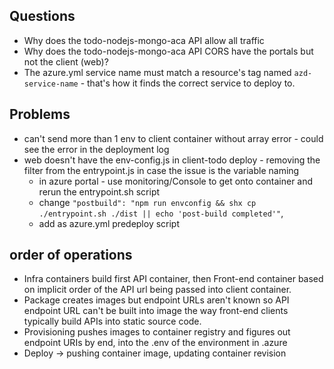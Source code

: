 ## Questions

* Why does the todo-nodejs-mongo-aca API allow all traffic 
* Why does the todo-nodejs-mongo-aca API CORS have the portals but not the client (web)?
* The azure.yml service name must match a resource's tag named `azd-service-name` - that's how it finds the correct service to deploy to. 

## Problems

* can't send more than 1 env to client container without array error - could see the error in the deployment log
* web doesn't have the env-config.js in client-todo deploy - removing the filter from the entrypoint.js in case the issue is the variable naming
    * in azure portal - use monitoring/Console to get onto container and rerun the entrypoint.sh script
    * change `"postbuild": "npm run envconfig && shx cp ./entrypoint.sh ./dist || echo 'post-build completed'"`,
    * add as azure.yml predeploy script

## order of operations

* Infra containers build first API container, then Front-end container based on implicit order of the API url being passed into client container. 
* Package creates images but endpoint URLs aren't known so API endpoint URL can't be built into image the way front-end clients typically build APIs into static source code.
* Provisioning pushes images to container registry and figures out endpoint URIs by end, into the .env of the environment in .azure
* Deploy -> pushing container image, updating container revision